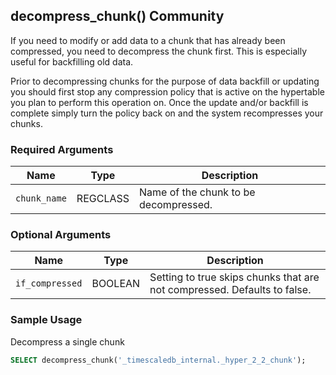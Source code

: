 ## decompress_chunk() <tag type="community">Community</tag>
If you need to modify or add data to a chunk that has already been
compressed, you need to decompress the chunk first. This is especially
useful for backfilling old data.

<highlight type="tip">
Prior to decompressing chunks for the purpose of data backfill or updating you should
first stop any compression policy that is active on the hypertable you plan to perform this
operation on.  Once the update and/or backfill is complete simply turn the policy back on
and the system recompresses your chunks.
</highlight>

### Required Arguments
|Name|Type|Description|
|---|---|---|
| `chunk_name` | REGCLASS | Name of the chunk to be decompressed. |

### Optional Arguments

|Name|Type|Description|
|---|---|---|
| `if_compressed` | BOOLEAN | Setting to true skips chunks that are not compressed. Defaults to false.|

### Sample Usage
Decompress a single chunk

``` sql
SELECT decompress_chunk('_timescaledb_internal._hyper_2_2_chunk');
```
